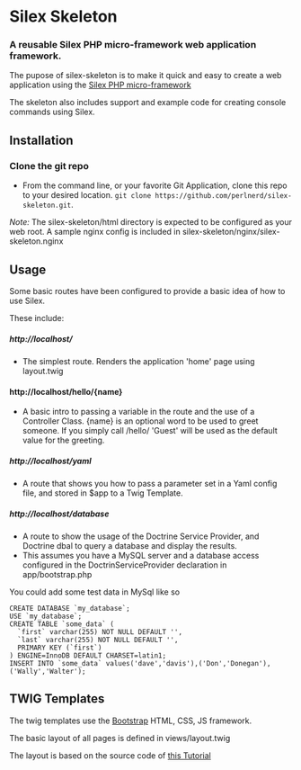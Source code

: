 Silex Skeleton
==============
### A reusable Silex PHP micro-framework web application framework.

The pupose of silex-skeleton is to make it quick and easy to create a web application using the [Silex PHP micro-framework](https://github.com/silexphp/Silex)

The skeleton also includes support and example code for creating console commands using Silex. 

Installation
------------

### Clone the git repo
- From the command line, or your favorite Git Application, clone this repo to your desired location. `git clone https://github.com/perlnerd/silex-skeleton.git`.

*Note:* The silex-skeleton/html directory is expected to be configured as your web root.  A sample nginx config is included in silex-skeleton/nginx/silex-skeleton.nginx

Usage
-----

Some basic routes have been configured to provide a basic idea of how to use Silex.

These include:

##### http://localhost/
- The simplest route.  Renders the application 'home' page using layout.twig

#### http://localhost/hello/{name}
- A basic intro to passing a variable in the route and the use of a Controller Class.  {name} is an optional word to be used to greet someone.  If you simply call /hello/ 'Guest' will be used as the default value for the greeting.

##### http://localhost/yaml
- A route that shows you how to pass a parameter set in a Yaml config file, and stored in $app to a Twig Template.

##### http://localhost/database
- A route to show the usage of the Doctrine Service Provider, and Doctrine dbal to query a database and display the results.
- This assumes you have a MySQL server and a database access configured in the DoctrinServiceProvider declaration in app/bootstrap.php

You could add some test data in MySql like so

```
CREATE DATABASE `my_database`;
USE `my_database`;
CREATE TABLE `some_data` (
  `first` varchar(255) NOT NULL DEFAULT '',
  `last` varchar(255) NOT NULL DEFAULT '',
  PRIMARY KEY (`first`)
) ENGINE=InnoDB DEFAULT CHARSET=latin1;
INSERT INTO `some_data` values('dave','davis'),('Don','Donegan'),('Wally','Walter'); 
```

TWIG Templates
--------------

The twig templates use the [Bootstrap](http://getbootstrap.com) HTML, CSS, JS framework.

The basic layout of all pages is defined in views/layout.twig

The layout is based on the source code of [this Tutorial](http://return-true.com/creating-simple-website-using-sensiolabs-symfony-silex-twig/)



